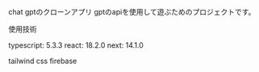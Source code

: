 chat gptのクローンアプリ
gptのapiを使用して遊ぶためのプロジェクトです。

使用技術

typescript: 5.3.3
react: 18.2.0
next: 14.1.0

tailwind css
firebase
